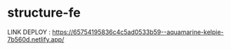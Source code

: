 # structure-fe

LINK DEPLOY : https://65754195836c4c5ad0533b59--aquamarine-kelpie-7b560d.netlify.app/
